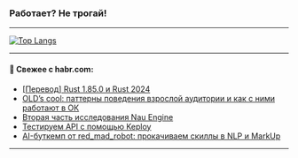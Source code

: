 ### Работает? Не трогай!

---
<!--
#### 🛠️ Technical stack:

![Java](https://img.shields.io/badge/Java-informational?logo=Oracle&style=flat&logoColor=white&color=FF4500)
![Kotlin](https://img.shields.io/badge/Kotlin-informational?logo=Kotlin&style=flat&logoColor=white&color=774D97)
![TS](https://img.shields.io/badge/TypeScript-informational?logo=typeScript&style=flat&logoColor=black&color=017acc)
![Python](https://img.shields.io/badge/Python-informational?logo=Python&style=flat&logoColor=black&color=ffdd54) <br>
![Spring](https://img.shields.io/badge/Spring-informational?logo=Spring&style=flat&logoColor=white&color=6DB33F) 
![SpringBoot](https://img.shields.io/badge/SpringBoot-informational?logo=SpringBoot&style=flat&logoColor=white&color=6DB33F)
![Nest](https://img.shields.io/badge/NestJS-informational?logo=NestJS&style=flat&logoColor=white&color=E0234E) 
![NodeJS](https://img.shields.io/badge/NodeJS-informational?logo=node.js&style=flat&logoColor=white&color=70A760)<br>
![PostgreSQL](https://img.shields.io/badge/PostgreSQL-informational?logo=PostgreSQL&style=flat&logoColor=white&color=DAA520)
![MongoDB](https://img.shields.io/badge/MongoDB-informational?logo=MongoDB&style=flat&logoColor=white&color=870000)
![Apache](https://img.shields.io/badge/Apache-informational?logo=apache&style=flat&logoColor=white&color=f74e28)

___ 
-->

<!--- #### 🛠️ : --->

[![Top Langs](https://github-readme-stats-82jvfl3w3-advtsettinggmailcoms-projects.vercel.app/api/top-langs/?username=zloylis&langs_count=10&hide_title=true&title_color=e6edf3&size_weight=0.5&count_weight=0.5&layout=compact&hide_progress=true&hide_border=true&theme=dracula)](https://github.com/zloylis)

<!---


####  :octocat:&nbsp;&nbsp; Статистика:

![GitHub stats](https://github-readme-stats-u2qms2cxw-advtsettinggmailcoms-projects.vercel.app/api?username=zloylis&show_icons=true&hide_border=true&theme=dracula&title_color=e6edf3&include_all_commits=true&count_private=true&hide_rank=false&hide_title=true&rank_icon=github)
-->
---

#### 💬 Свежее с habr.com:

<!-- BLOG-POST-LIST:START -->
- [[Перевод] Rust 1.85.0 и Rust 2024](https://habr.com/ru/articles/884770/?utm_source=habrahabr&utm_medium=rss&utm_campaign=884770)
- [OLD’s cool: паттерны поведения взрослой аудитории и как с ними работают в ОК](https://habr.com/ru/companies/vk/articles/884584/?utm_source=habrahabr&utm_medium=rss&utm_campaign=884584)
- [Вторая часть исследования Nau Engine](https://habr.com/ru/companies/pvs-studio/articles/884746/?utm_source=habrahabr&utm_medium=rss&utm_campaign=884746)
- [Тестируем API с помощью Keploy](https://habr.com/ru/companies/otus/articles/882636/?utm_source=habrahabr&utm_medium=rss&utm_campaign=882636)
- [AI-буткемп от red_mad_robot: прокачиваем скиллы в NLP и MarkUp](https://habr.com/ru/companies/redmadrobot/articles/884698/?utm_source=habrahabr&utm_medium=rss&utm_campaign=884698)
<!-- BLOG-POST-LIST:END -->

---
